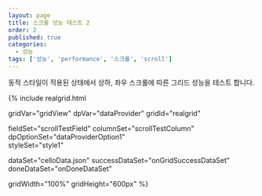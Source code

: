 ```yaml
---
layout: page
title: 스크롤 성능 테스트 2
order: 2
published: true
categories:
  - 성능
tags: ['성능', 'performance', '스크롤', 'scroll']
---
```


동적 스타일이 적용된 상태에서 상하, 좌우 스크롤에 따른 그리드 성능을 테스트 합니다.

<script>
  var onGridSuccessDataSet = function(data, textStatus, jqXHR) {
    dataProvider.setRows(data);
  }
  var onDoneDataSet = function() {

  }

</script>

{% include realgrid.html

  gridVar="gridView"
  dpVar="dataProvider"
  gridId="realgrid"

  fieldSet="scrollTestField"
  columnSet="scrollTestColumn"
  dpOptionSet="dataProviderOption1"  
  styleSet="style1"

  dataSet="celloData.json"
  successDataSet="onGridSuccessDataSet"
  doneDataSet="onDoneDataSet"

  gridWidth="100%"
  gridHeight="600px" %}
